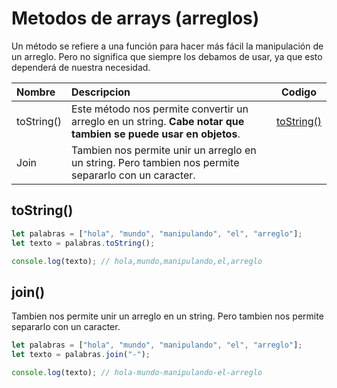 # Metodos de arrays (arreglos)

Un método se refiere a una función para hacer más fácil la manipulación de un arreglo. Pero no significa que siempre los debamos de usar, ya que esto dependerá de nuestra necesidad.

| Nombre     | Descripcion                                                                                                     | Codigo                  |
| :--------- | :-------------------------------------------------------------------------------------------------------------- | ----------------------- |
| toString() | Este método nos permite convertir un arreglo en un string. **Cabe notar que tambien se puede usar en objetos**. | [toString()](#toString) |
| Join       | Tambien nos permite unir un arreglo en un string. Pero tambien nos permite separarlo con un caracter.           |

## toString()

```javascript
let palabras = ["hola", "mundo", "manipulando", "el", "arreglo"];
let texto = palabras.toString();

console.log(texto); // hola,mundo,manipulando,el,arreglo
```

## join()

Tambien nos permite unir un arreglo en un string. Pero tambien nos permite separarlo con un caracter.

```javascript
let palabras = ["hola", "mundo", "manipulando", "el", "arreglo"];
let texto = palabras.join("-");

console.log(texto); // hola-mundo-manipulando-el-arreglo
```
